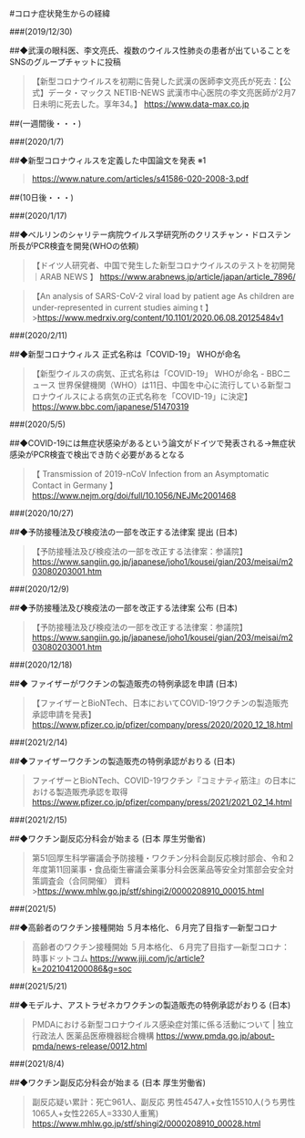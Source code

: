 #コロナ症状発生からの経緯

###(2019/12/30)

##◆武漢の眼科医、李文亮氏、複数のウイルス性肺炎の患者が出ていることをSNSのグループチャットに投稿

>【新型コロナウイルスを初期に告発した武漢の医師李文亮氏が死去：【公式】データ・マックス NETIB-NEWS 武漢市中心医院の李文亮医師が2月7日未明に死去した。享年34。】 
>https://www.data-max.co.jp
>

##(一週間後・・・)



###(2020/1/7)

##◆新型コロナウィルスを定義した中国論文を発表 ※1 
>https://www.nature.com/articles/s41586-020-2008-3.pdf
>

##(10日後・・・)


###(2020/1/17)

##◆ベルリンのシャリテー病院ウイルス学研究所のクリスチャン・ドロステン所長がPCR検査を開発(WHOの依頼)

>【ドイツ人研究者、中国で発生した新型コロナウイルスのテストを初開発｜ARAB NEWS 】 https://www.arabnews.jp/article/japan/article_7896/

>【An analysis of SARS-CoV-2 viral load by patient age As children are under-represented in current studies aiming t 】 >https://www.medrxiv.org/content/10.1101/2020.06.08.20125484v1


###(2020/2/11)

##◆新型コロナウィルス 正式名称は「COVID-19」 WHOが命名

>【新型ウイルスの病気、正式名称は「COVID-19」 WHOが命名 - BBCニュース
>世界保健機関（WHO）は11日、中国を中心に流行している新型コロナウイルスによる病気の正式名称を「COVID-19」に決定】 
>https://www.bbc.com/japanese/51470319

###(2020/5/5)

##◆COVID-19には無症状感染があるという論文がドイツで発表される→無症状感染がPCR検査で検出でき防ぐ必要があるとなる

>【 Transmission of 2019-nCoV Infection from an Asymptomatic Contact in Germany 】 
> https://www.nejm.org/doi/full/10.1056/NEJMc2001468

###(2020/10/27)

##◆予防接種法及び検疫法の一部を改正する法律案 提出 (日本)

>【予防接種法及び検疫法の一部を改正する法律案：参議院】 
> https://www.sangiin.go.jp/japanese/joho1/kousei/gian/203/meisai/m203080203001.htm

###(2020/12/9)

##◆予防接種法及び検疫法の一部を改正する法律案 公布 (日本)

>【予防接種法及び検疫法の一部を改正する法律案：参議院】 
>https://www.sangiin.go.jp/japanese/joho1/kousei/gian/203/meisai/m203080203001.htm

###(2020/12/18)

##◆ ファイザーがワクチンの製造販売の特例承認を申請 (日本)

>【ファイザーとBioNTech、日本においてCOVID-19ワクチンの製造販売承認申請を発表】 
>https://www.pfizer.co.jp/pfizer/company/press/2020/2020_12_18.html

###(2021/2/14)

##◆ファイザーワクチンの製造販売の特例承認がおりる (日本)

>ファイザーとBioNTech、COVID-19ワクチン『コミナティ筋注』の日本における製造販売承認を取得 
>https://www.pfizer.co.jp/pfizer/company/press/2021/2021_02_14.html

###(2021/2/15)

##◆ワクチン副反応分科会が始まる (日本 厚生労働省)

>第51回厚生科学審議会予防接種・ワクチン分科会副反応検討部会、令和２年度第11回薬事・食品衛生審議会薬事分科会医薬品等安全対策部会安全対策調査会（合同開催） 資料 >https://www.mhlw.go.jp/stf/shingi2/0000208910_00015.html

###(2021/5)

##◆高齢者のワクチン接種開始 ５月本格化、６月完了目指す―新型コロナ

>高齢者のワクチン接種開始 ５月本格化、６月完了目指す—新型コロナ：時事ドットコム 
>https://www.jiji.com/jc/article?k=2021041200086&g=soc

###(2021/5/21)

##◆モデルナ、アストラゼネカワクチンの製造販売の特例承認がおりる (日本)

>PMDAにおける新型コロナウイルス感染症対策に係る活動について | 独立行政法人 医薬品医療機器総合機構 
>https://www.pmda.go.jp/about-pmda/news-release/0012.html

###(2021/8/4)

##◆ワクチン副反応分科会が始まる (日本 厚生労働省)

>副反応疑い累計：死亡961人、副反応 男性4547人+女性15510人(うち男性1065人+女性2265人=3330人重篤) 
>https://www.mhlw.go.jp/stf/shingi2/0000208910_00028.html
